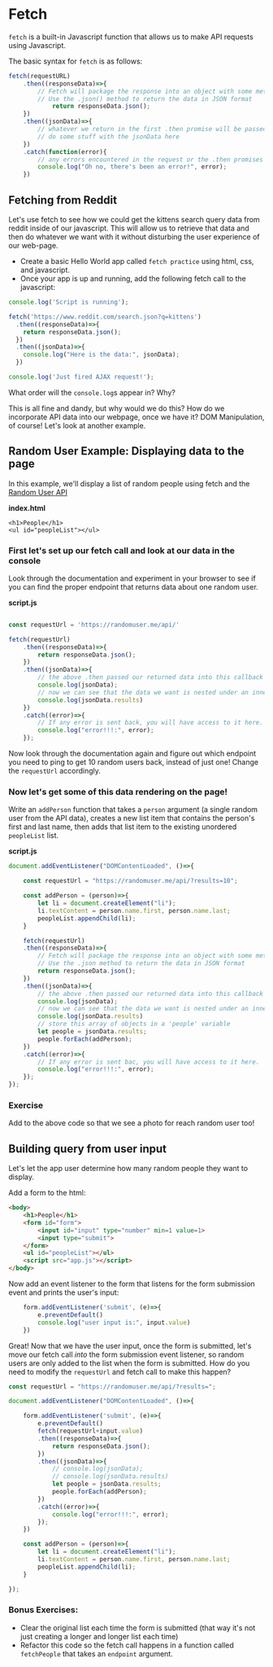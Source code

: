 # Fetch

`fetch` is a built-in Javascript function that allows us to make API requests using Javascript.

The basic syntax for `fetch` is as follows:

```javascript
fetch(requestURL)
    .then((responseData)=>{
        // Fetch will package the response into an object with some methods that allow us to do some useful things with the response.
        // Use the .json() method to return the data in JSON format
            return responseData.json();
    })
    .then((jsonData)=>{
        // whatever we return in the first .then promise will be passed into this callback function
        // do some stuff with the jsonData here
    })
    .catch(function(error){
        // any errors encountered in the request or the .then promises above will be passed into this callback
        console.log("Oh no, there's been an error!", error);
    })
```

## Fetching from Reddit

Let's use fetch to see how we could get the kittens search query data from reddit inside of our javascript. This will allow us to retrieve that data and then do whatever we want with it without disturbing the user experience of our web-page.

* Create a basic Hello World app called `fetch practice` using html, css, and javascript.
* Once your app is up and running, add the following fetch call to the javascript:

```javascript
console.log('Script is running');

fetch('https://www.reddit.com/search.json?q=kittens') 
  .then((responseData)=>{
    return responseData.json();
  })
  .then((jsonData)=>{
    console.log("Here is the data:", jsonData);
  })

console.log('Just fired AJAX request!');
```

What order will the `console.log`s appear in? Why?

This is all fine and dandy, but why would we do this? How do we incorporate API data into our webpage, once we have it? DOM Manipulation, of course! Let's look at another example.

## Random User Example: Displaying data to the page

In this example, we'll display a list of random people using fetch and the [Random User API](https://randomuser.me/)

**index.html**

```markup
<h1>People</h1>
<ul id="peopleList"></ul>
```

### First let's set up our fetch call and look at our data in the console

Look through the documentation and experiment in your browser to see if you can find the proper endpoint that returns data about one random user.

**script.js**

```javascript

const requestUrl = 'https://randomuser.me/api/'

fetch(requestUrl)
    .then((responseData)=>{
        return responseData.json();
    })
    .then((jsonData)=>{
        // the above .then passed our returned data into this callback
        console.log(jsonData);
        // now we can see that the data we want is nested under an inner 'results'
        console.log(jsonData.results)
    })
    .catch((error)=>{
        // If any error is sent back, you will have access to it here.
        console.log("error!!!:", error);
    });
```

Now look through the documentation again and figure out which endpoint you need to ping to get 10 random users back, instead of just one! Change the `requestUrl` accordingly.

### Now let's get some of this data rendering on the page!

Write an `addPerson` function that takes a `person` argument (a single random user from the API data), creates a new list item that contains the person's first and last name, then adds that list item to the existing unordered `peopleList` list.

**script.js**

```javascript
document.addEventListener("DOMContentLoaded", ()=>{

    const requestUrl = "https://randomuser.me/api/?results=10";

    const addPerson = (person)=>{
        let li = document.createElement("li");
        li.textContent = person.name.first, person.name.last;
        peopleList.appendChild(li);
    }

    fetch(requestUrl)
    .then((responseData)=>{
        // Fetch will package the response into an object with some methods that allow us to do some useful things with the response.
        // Use the .json method to return the data in JSON format
        return responseData.json();
    })
    .then((jsonData)=>{
        // the above .then passed our returned data into this callback
        console.log(jsonData);
        // now we can see that the data we want is nested under an inner 'results'
        console.log(jsonData.results)
        // store this array of objects in a 'people' variable
        let people = jsonData.results;
        people.forEach(addPerson);
    })
    .catch((error)=>{
        // If any error is sent bac, you will have access to it here.
        console.log("error!!!:", error);
    });
});
```

### Exercise

Add to the above code so that we see a photo for reach random user too!

## Building query from user input

Let's let the app user determine how many random people they want to display.

Add a form to the html:
```html
<body>
    <h1>People</h1>
    <form id="form">
        <input id="input" type="number" min=1 value=1>
        <input type="submit">
    </form>
    <ul id="peopleList"></ul>
    <script src="app.js"></script>
</body>
```

Now add an event listener to the form that listens for the form submission event and prints the user's input:
```javascript
    form.addEventListener('submit', (e)=>{
        e.preventDefault()
        console.log("user input is:", input.value)
    })
```

Great! Now that we have the user input, once the form is submitted, let's move our fetch call *into* the form submission event listener, so random users are only added to the list when the form is submitted. How do you need to modify the `requestUrl` and fetch call to make this happen?

```javascript
const requestUrl = "https://randomuser.me/api/?results=";

document.addEventListener("DOMContentLoaded", ()=>{

    form.addEventListener('submit', (e)=>{
        e.preventDefault()
        fetch(requestUrl+input.value)
        .then((responseData)=>{
            return responseData.json();
        })
        .then((jsonData)=>{
            // console.log(jsonData);
            // console.log(jsonData.results)
            let people = jsonData.results;
            people.forEach(addPerson);
        })
        .catch((error)=>{
            console.log("error!!!:", error);
        });
    })

    const addPerson = (person)=>{
        let li = document.createElement("li");
        li.textContent = person.name.first, person.name.last;
        peopleList.appendChild(li);
    }

});
```

### Bonus Exercises:
* Clear the original list each time the form is submitted (that way it's not just creating a longer and longer list each time)
* Refactor this code so the fetch call happens in a function called `fetchPeople` that takes an `endpoint` argument.
